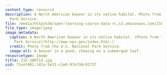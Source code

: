 ```yaml
---
content_type: resource
description: A North American beaver in its native habitat. Photo from the U.S. National
  Park Service.
file: /media/https%3A/open-learning-course-data-rc.s3.amazonaws.com/21h-380j-people-and-other-animals-fall-2013/73cef401141a5e31c1e087e736c9172f_21h-380f13.jpg
file_type: image/jpeg
image_metadata:
  caption: A North American beaver in its native habitat. (Photo from the [U.S. National
    Park Service](http://www.nps.gov/index.htm).)
  credit: Photo from the U.S. National Park Service.
  image-alt: A beaver in a pond, chewing on a submerged leaf.
resourcetype: Image
title: 21h-380f13.jpg
uid: 73cef401-141a-5e31-c1e0-87e736c9172f
---
```

